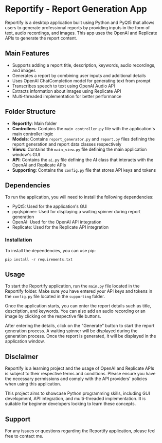 # Reportify - Report Generation App

Reportify is a desktop application built using Python and PyQt5 that allows users to generate professional reports by providing inputs in the form of text, audio recordings, and images. This app uses the OpenAI and Replicate APIs to generate the report content.

## Main Features

- Supports adding a report title, description, keywords, audio recordings, and images
- Generates a report by combining user inputs and additional details
- Uses OpenAI ChatCompletion model for generating text from prompt
- Transcribes speech to text using OpenAI Audio API
- Extracts information about images using Replicate API
- Multi-threaded implementation for better performance

## Folder Structure

- **Reportify**: Main folder
- **Controllers**: Contains the `main_controller.py` file with the application's main controller logic
- **Models**: Contains `report_generator.py` and `report.py` files defining the report generation and report data classes respectively
- **Views**: Contains the `main_view.py` file defining the main application window's GUI
- **API**: Contains the `ai.py` file defining the AI class that interacts with the OpenAI and Replicate APIs
- **Supporting**: Contains the `config.py` file that stores API keys and tokens

## Dependencies

To run the application, you will need to install the following dependencies:

- PyQt5: Used for the application's GUI
- pyqtspinner: Used for displaying a waiting spinner during report generation
- OpenAI: Used for the OpenAI API integration
- Replicate: Used for the Replicate API integration

### Installation

To install the dependencies, you can use pip:

```
pip install -r requirements.txt
```

## Usage

To start the Reportify application, run the `main.py` file located in the Reportify folder. Make sure you have entered your API keys and tokens in the `config.py` file located in the `supporting` folder.

Once the application starts, you can enter the report details such as title, description, and keywords. You can also add an audio recording or an image by clicking on the respective file buttons.

After entering the details, click on the "Generate" button to start the report generation process. A waiting spinner will be displayed during the generation process. Once the report is generated, it will be displayed in the application window.

## Disclaimer

Reportify is a learning project and the usage of OpenAI and Replicate APIs is subject to their respective terms and conditions. Please ensure you have the necessary permissions and comply with the API providers' policies when using this application.

This project aims to showcase Python programming skills, including GUI development, API integration, and multi-threaded implementation. It is suitable for beginner developers looking to learn these concepts.

## Support

For any issues or questions regarding the Reportify application, please feel free to contact me.
